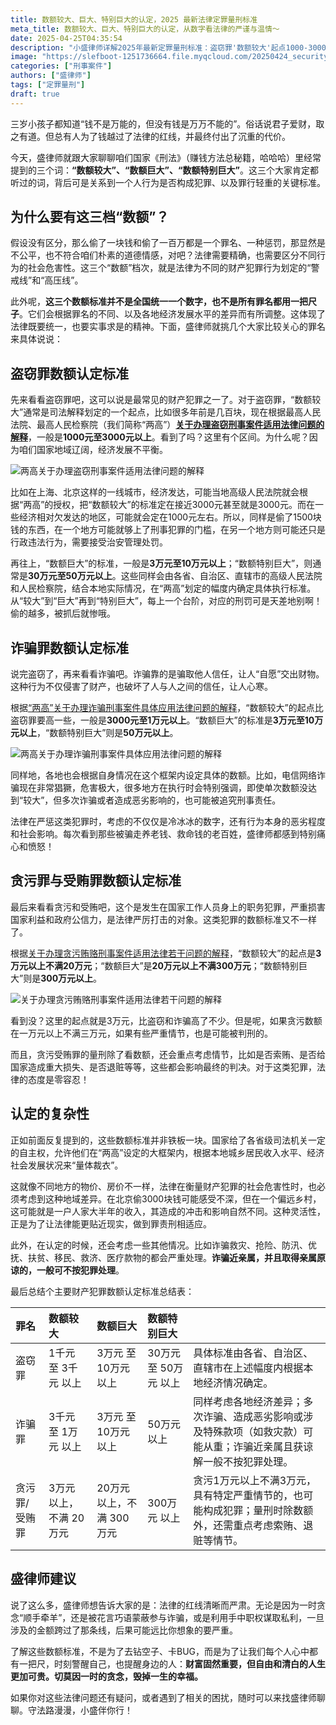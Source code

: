 ```yaml
---
title: 数额较大、巨大、特别巨大的认定，2025 最新法律定罪量刑标准
meta_title: 数额较大、巨大、特别巨大的认定，从数字看法律的严谨与温情～
date: 2025-04-25T04:35:54
description: "小盛律师详解2025年最新定罪量刑标准：盗窃罪'数额较大'起点1000-3000元，'巨大'3-10万元，'特别巨大'30-50万元以上；诈骗罪门槛分别为3000元、3万元、50万元；贪污受贿罪则为3万元、20万元、300万元。各地可根据经济发展水平在范围内确定具体标准。文章通过实例分析不同犯罪类型的量刑考量因素，揭示法律对财产犯罪的精准打击和地域差异化处理原则。"
image: "https://slefboot-1251736664.file.myqcloud.com/20250424_security_competition_cover.webp"
categories: ["刑事案件"]
authors: ["盛律师"]
tags: ["定罪量刑"]
draft: true
---
```


三岁小孩子都知道“钱不是万能的，但没有钱是万万不能的”。俗话说君子爱财，取之有道。但总有人为了钱越过了法律的红线，并最终付出了沉重的代价。

今天，盛律师就跟大家聊聊咱们国家《刑法》（赚钱方法总秘籍，哈哈哈）里经常提到的三个词：**“数额较大”、“数额巨大”、“数额特别巨大”**。这三个大家肯定都听过的词，背后可是关系到一个人行为是否构成犯罪、以及罪行轻重的关键标准。

## 为什么要有这三档“数额”？

假设没有区分，那么偷了一块钱和偷了一百万都是一个罪名、一种惩罚，那显然是不公平，也不符合咱们朴素的道德情感，对吧？法律需要精确，也需要区分不同行为的社会危害性。这三个“数额”档次，就是法律为不同的财产犯罪行为划定的“警戒线”和“高压线”。

此外呢，**这三个数额标准并不是全国统一一个数字，也不是所有罪名都用一把尺子**。它们会根据罪名的不同、以及各地经济发展水平的差异而有所调整。这体现了法律既要统一，也要实事求是的精神。下面，盛律师就挑几个大家比较关心的罪名来具体说说：

## 盗窃罪数额认定标准

先来看看盗窃罪吧，这可以说是最常见的财产犯罪之一了。对于盗窃罪，“数额较大”通常是司法解释划定的一个起点，比如很多年前是几百块，现在根据最高人民法院、最高人民检察院（我们简称“两高”）**[关于办理盗窃刑事案件适用法律问题的解释](https://www.spp.gov.cn/zdgz/201304/t20130403_57894.shtml)**，一般是**1000元至3000元以上**。看到了吗？这里有个区间。为什么呢？因为咱们国家地域辽阔，经济发展不平衡。

![两高关于办理盗窃刑事案件适用法律问题的解释](https://slefboot-1251736664.file.myqcloud.com/20250424_charge_amount_1.webp)

比如在上海、北京这样的一线城市，经济发达，可能当地高级人民法院就会根据“两高”的授权，把“数额较大”的标准定在接近3000元甚至就是3000元。而在一些经济相对欠发达的地区，可能就会定在1000元左右。所以，同样是偷了1500块钱的东西，在一个地方可能就够上了刑事犯罪的门槛，在另一个地方则可能还只是行政违法行为，需要接受治安管理处罚。

再往上，“数额巨大”的标准，一般是**3万元至10万元以上**；“数额特别巨大”，则通常是**30万元至50万元以上**。这些同样会由各省、自治区、直辖市的高级人民法院和人民检察院，结合本地实际情况，在“两高”划定的幅度内确定具体执行标准。从“较大”到“巨大”再到“特别巨大”，每上一个台阶，对应的刑罚可是天差地别啊！偷的越多，被抓后就惨哦。

## 诈骗罪数额认定标准

说完盗窃了，再来看看诈骗吧。诈骗靠的是骗取他人信任，让人“自愿”交出财物。这种行为不仅侵害了财产，也破坏了人与人之间的信任，让人心寒。

根据[“两高”关于办理诈骗刑事案件具体应用法律问题的解释](https://www.spp.gov.cn/spp/sfjs/201802/t20180201_363736.shtml)，“数额较大”的起点比盗窃罪要高一些，一般是**3000元至1万元以上**。“数额巨大”的标准是**3万元至10万元以上**，“数额特别巨大”则是**50万元以上**。

![两高关于办理诈骗刑事案件具体应用法律问题的解释](https://slefboot-1251736664.file.myqcloud.com/20250424_charge_amount_2.webp)

同样地，各地也会根据自身情况在这个框架内设定具体的数额。比如，电信网络诈骗现在非常猖獗，危害极大，很多地方在执行时会特别强调，即使单次数额没达到“较大”，但多次诈骗或者造成恶劣影响的，也可能被追究刑事责任。

法律在严惩这类犯罪时，考虑的不仅仅是冷冰冰的数字，还有行为本身的恶劣程度和社会影响。每次看到那些被骗走养老钱、救命钱的老百姓，盛律师都感到特别痛心和愤怒！

## 贪污罪与受贿罪数额认定标准

最后来看看贪污和受贿吧，这个是发生在国家工作人员身上的职务犯罪，严重损害国家利益和政府公信力，是法律严厉打击的对象。这类犯罪的数额标准又不一样了。

根据[关于办理贪污贿赂刑事案件适用法律若干问题的解释](https://www.gov.cn/xinwen/2016-04/18/content_5065309.htm)，“数额较大”的起点是**3万元以上不满20万元**；“数额巨大”是**20万元以上不满300万元**；“数额特别巨大”则是**300万元以上**。

![关于办理贪污贿赂刑事案件适用法律若干问题的解释](https://slefboot-1251736664.file.myqcloud.com/20250424_charge_amount_3.webp)

看到没？这里的起点就是3万元，比盗窃和诈骗高了不少。但是呢，如果贪污数额在一万元以上不满三万元，如果有些严重情节，也是可能被判刑的。

而且，贪污受贿罪的量刑除了看数额，还会重点考虑情节，比如是否索贿、是否给国家造成重大损失、是否退赃等等，这些都会影响最终的判决。对于这类犯罪，法律的态度是零容忍！

## 认定的复杂性

正如前面反复提到的，这些数额标准并非铁板一块。国家给了各省级司法机关一定的自主权，允许他们在“两高”设定的大框架内，根据本地城乡居民收入水平、经济社会发展状况来“量体裁衣”。

这就像不同地方的物价、房价不一样，法律在衡量财产犯罪的社会危害性时，也必须考虑到这种地域差异。在北京偷3000块钱可能感受不深，但在一个偏远乡村，这可能就是一户人家大半年的收入，其造成的冲击和影响自然不同。这种灵活性，正是为了让法律能更贴近现实，做到罪责刑相适应。

此外，在认定的时候，还会考虑一些其他情况。比如诈骗救灾、抢险、防汛、优抚、扶贫、移民、救济、医疗款物的都会严重处理。**诈骗近亲属，并且取得亲属原谅的，一般可不按犯罪处理**。　

最后总结个主要财产犯罪数额认定标准总结表：

| 罪名    | 数额较大 | 数额巨大   | 数额特别巨大  |                                                                                                                         |
| :------------------ | :--------------------------------- | :------------------------------- | :------------------------------------ | :----------------------------------------------------------------------------------------------------------------------------------------- |
| 盗窃罪 | 1千元 至 3千元 以上                | 3万元 至 10万元 以上             | 30万元 至 50万元 以上                 | 具体标准由各省、自治区、直辖市在上述幅度内根据本地经济情况确定。                                                                                 |
| 诈骗罪 | 3千元 至 1万元 以上                | 3万元 至 10万元 以上             | 50万元 以上                           | 同样考虑各地经济差异；多次诈骗、造成恶劣影响或涉及特殊款项（如救灾款）可能从重；诈骗近亲属且获谅解一般不按犯罪处理。                                       |
| 贪污罪/受贿罪| 3万元 以上，不满 20万元            | 20万元 以上，不满 300万元          | 300万元 以上                          | 贪污1万元以上不满3万元，具有特定严重情节的，也可能构成犯罪；量刑时除数额外，还需重点考虑索贿、退赃等情节。                                                 |

## 盛律师建议

说了这么多，盛律师想告诉大家的是：法律的红线清晰而严肃。无论是因为一时贪念“顺手牵羊”，还是被花言巧语蒙蔽参与诈骗，或是利用手中职权谋取私利，一旦涉及的金额跨过了那条线，后果可能远比你想象的要严重。

了解这些数额标准，不是为了去钻空子、卡BUG，而是为了让我们每个人心中都有一把尺，时刻警醒自己，也提醒身边的人：**财富固然重要，但自由和清白的人生更加可贵。切莫因一时的贪念，毁掉一生的幸福。**

如果你对这些法律问题还有疑问，或者遇到了相关的困扰，随时可以来找盛律师聊聊。守法路漫漫，小盛伴你行！